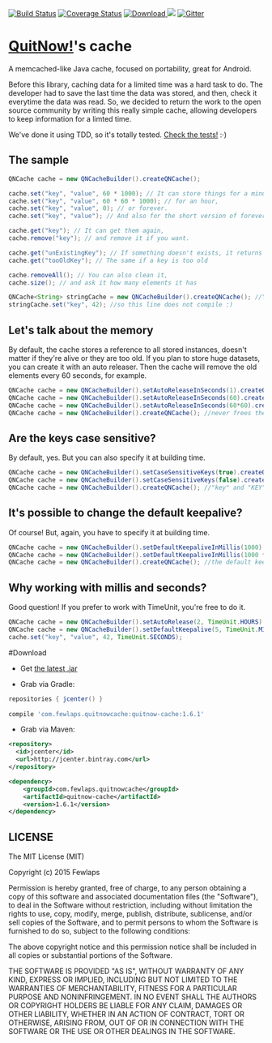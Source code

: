 [![Build Status](https://travis-ci.org/Fewlaps/quitnow-cache.svg?branch=master)](https://travis-ci.org/Fewlaps/quitnow-cache)
[![Coverage Status](https://coveralls.io/repos/Fewlaps/quitnow-cache/badge.svg?branch=master&service=github)](https://coveralls.io/github/Fewlaps/quitnow-cache?branch=master)
[![Download](https://api.bintray.com/packages/fewlaps/maven/quitnow-cache/images/download.svg) ](https://bintray.com/fewlaps/maven/quitnow-cache/_latestVersion) <a href="http://www.methodscount.com/?lib=com.fewlaps.quitnowcache%3Aquitnow-cache%3A1.5.0"><img src="https://img.shields.io/badge/Methods and size-56 | 7 KB-e91e63.svg"/></a>
[![Gitter](https://badges.gitter.im/Join%20Chat.svg)](https://gitter.im/Fewlaps/quitnow-cache?utm_source=badge&utm_medium=badge&utm_campaign=pr-badge)

# [QuitNow!](http://quitnowapp.com)'s cache
A memcached-like Java cache, focused on portability, great for Android.

Before this library, caching data for a limited time was a hard task to do. The developer had to save the last time the data was stored, and then, check it everytime the data was read. So, we decided to return the work to the open source community by writing this really simple cache, allowing developers to keep information for a limted time.

We've done it using TDD, so it's totally tested. [Check the tests!](https://github.com/Fewlaps/quitnow-cache/tree/master/src/test/java/com/fewlaps/quitnowcache) :·)

The sample
----------

```java
QNCache cache = new QNCacheBuilder().createQNCache();

cache.set("key", "value", 60 * 1000); // It can store things for a minute,
cache.set("key", "value", 60 * 60 * 1000); // for an hour,
cache.set("key", "value", 0); // or forever.
cache.set("key", "value"); // And also for the short version of forever.

cache.get("key"); // It can get them again,
cache.remove("key"); // and remove it if you want.

cache.get("unExistingKey"); // If something doesn't exists, it returns null
cache.get("tooOldKey"); // The same if a key is too old

cache.removeAll(); // You can also clean it,
cache.size(); // and ask it how many elements it has

QNCache<String> stringCache = new QNCacheBuilder().createQNCache(); //You can also make it typesafe
stringCache.set("key", 42); //so this line does not compile :)
```

Let's talk about the memory
---------------------------
By default, the cache stores a reference to all stored instances, doesn't matter if they're alive or they are too old. If you plan to store huge datasets, you can create it with an auto releaser. Then the cache will remove the old elements every 60 seconds, for example.

```java
QNCache cache = new QNCacheBuilder().setAutoReleaseInSeconds(1).createQNCache(); //frees the memory every second
QNCache cache = new QNCacheBuilder().setAutoReleaseInSeconds(60).createQNCache(); //frees the memory every minute
QNCache cache = new QNCacheBuilder().setAutoReleaseInSeconds(60*60).createQNCache(); //frees the memory every hour
QNCache cache = new QNCacheBuilder().createQNCache(); //never frees the memory
```

Are the keys case sensitive?
---------------------------
By default, yes. But you can also specify it at building time.

```java
QNCache cache = new QNCacheBuilder().setCaseSensitiveKeys(true).createQNCache(); //"key" and "KEY" will be different items
QNCache cache = new QNCacheBuilder().setCaseSensitiveKeys(false).createQNCache(); //"key" and "KEY" will be the same
QNCache cache = new QNCacheBuilder().createQNCache(); //"key" and "KEY" will be different items
```

It's possible to change the default keepalive?
---------------------------
Of course! But, again, you have to specify it at building time.

```java
QNCache cache = new QNCacheBuilder().setDefaultKeepaliveInMillis(1000).createQNCache(); //a keepalive of one second
QNCache cache = new QNCacheBuilder().setDefaultKeepaliveInMillis(1000 * 60).createQNCache(); //a keepalive of one minute
QNCache cache = new QNCacheBuilder().createQNCache(); //the default keepalive: remember it forever!
```

Why working with millis and seconds?
---------------------------
Good question! If you prefer to work with TimeUnit, you're free to do it.

```java
QNCache cache = new QNCacheBuilder().setAutoRelease(2, TimeUnit.HOURS).createQNCache();
QNCache cache = new QNCacheBuilder().setDefaultKeepalive(5, TimeUnit.MINUTES).createQNCache();
cache.set("key", "value", 42, TimeUnit.SECONDS);
```

#Download

* Get <a href="https://github.com/Fewlaps/quitnow-cache/releases/download/v1.6.1/quitnow-cache-1.6.1.jar">the latest .jar</a>

* Grab via Gradle:
```groovy
repositories { jcenter() }
    
compile 'com.fewlaps.quitnowcache:quitnow-cache:1.6.1'
```
* Grab via Maven:
```xml
<repository>
  <id>jcenter</id>
  <url>http://jcenter.bintray.com</url>
</repository>

<dependency>
    <groupId>com.fewlaps.quitnowcache</groupId>
    <artifactId>quitnow-cache</artifactId>
    <version>1.6.1</version>
</dependency>
```


## LICENSE ##

The MIT License (MIT)

Copyright (c) 2015 Fewlaps

Permission is hereby granted, free of charge, to any person obtaining a copy
of this software and associated documentation files (the "Software"), to deal
in the Software without restriction, including without limitation the rights
to use, copy, modify, merge, publish, distribute, sublicense, and/or sell
copies of the Software, and to permit persons to whom the Software is
furnished to do so, subject to the following conditions:

The above copyright notice and this permission notice shall be included in all
copies or substantial portions of the Software.

THE SOFTWARE IS PROVIDED "AS IS", WITHOUT WARRANTY OF ANY KIND, EXPRESS OR
IMPLIED, INCLUDING BUT NOT LIMITED TO THE WARRANTIES OF MERCHANTABILITY,
FITNESS FOR A PARTICULAR PURPOSE AND NONINFRINGEMENT. IN NO EVENT SHALL THE
AUTHORS OR COPYRIGHT HOLDERS BE LIABLE FOR ANY CLAIM, DAMAGES OR OTHER
LIABILITY, WHETHER IN AN ACTION OF CONTRACT, TORT OR OTHERWISE, ARISING FROM,
OUT OF OR IN CONNECTION WITH THE SOFTWARE OR THE USE OR OTHER DEALINGS IN THE
SOFTWARE.
